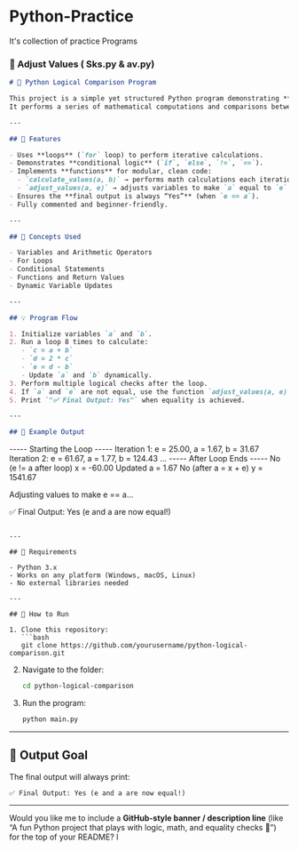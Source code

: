 # Python-Practice
It's collection of practice Programs


### 📘 Adjust Values ( Sks.py & av.py)

```markdown
# 🧮 Python Logical Comparison Program

This project is a simple yet structured Python program demonstrating **loops, conditional statements, arithmetic operations, and function usage**.  
It performs a series of mathematical computations and comparisons between variables `a` and `e` — finally ensuring that both become equal using a custom function.

---

## 🚀 Features

- Uses **loops** (`for` loop) to perform iterative calculations.  
- Demonstrates **conditional logic** (`if`, `else`, `!=`, `==`).  
- Implements **functions** for modular, clean code:
  - `calculate_values(a, b)` → performs math calculations each iteration.  
  - `adjust_values(a, e)` → adjusts variables to make `a` equal to `e`.  
- Ensures the **final output is always “Yes”** (when `e == a`).  
- Fully commented and beginner-friendly.

---

## 🧠 Concepts Used

- Variables and Arithmetic Operators  
- For Loops  
- Conditional Statements  
- Functions and Return Values  
- Dynamic Variable Updates  

---

## 💡 Program Flow

1. Initialize variables `a` and `b`.  
2. Run a loop 8 times to calculate:
   - `c = a + b`
   - `d = 2 * c`
   - `e = d - b`
   - Update `a` and `b` dynamically.  
3. Perform multiple logical checks after the loop.  
4. If `a` and `e` are not equal, use the function `adjust_values(a, e)` to make them equal.  
5. Print `"✅ Final Output: Yes"` when equality is achieved.

---

## 🧩 Example Output

```

----- Starting the Loop -----
Iteration 1: e = 25.00, a = 1.67, b = 31.67
Iteration 2: e = 61.67, a = 1.77, b = 124.43
...
----- After Loop Ends -----
No (e != a after loop)
x = -60.00
Updated a = 1.67
No (after a = x + e)
y = 1541.67

Adjusting values to make e == a...

✅ Final Output: Yes (e and a are now equal!)

````

---

## 🧰 Requirements

- Python 3.x  
- Works on any platform (Windows, macOS, Linux)  
- No external libraries needed

---

## 🧾 How to Run

1. Clone this repository:
   ```bash
   git clone https://github.com/yourusername/python-logical-comparison.git
````

2. Navigate to the folder:

   ```bash
   cd python-logical-comparison
   ```
3. Run the program:

   ```bash
   python main.py
   ```

---

## 🏁 Output Goal

The final output will always print:

```
✅ Final Output: Yes (e and a are now equal!)
```

---

Would you like me to include a **GitHub-style banner / description line** (like “A fun Python project that plays with logic, math, and equality checks 🎯”) for the top of your README? I
